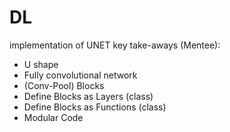 # DL
implementation of UNET
key take-aways (Mentee): 
* U shape
* Fully convolutional network
* (Conv-Pool) Blocks
* Define Blocks as Layers (class)
* Define Blocks as Functions (class)
* Modular Code

